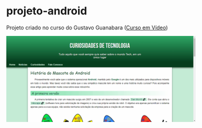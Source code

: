 # projeto-android
 Projeto criado no curso do Gustavo Guanabara (<a href="https://www.youtube.com/c/CursoemV%C3%ADdeo">Curso em Vídeo</a>)

 <p align="center">
  <img alt="Demo" src="./imagens/projeto-android.gif">
</p>

